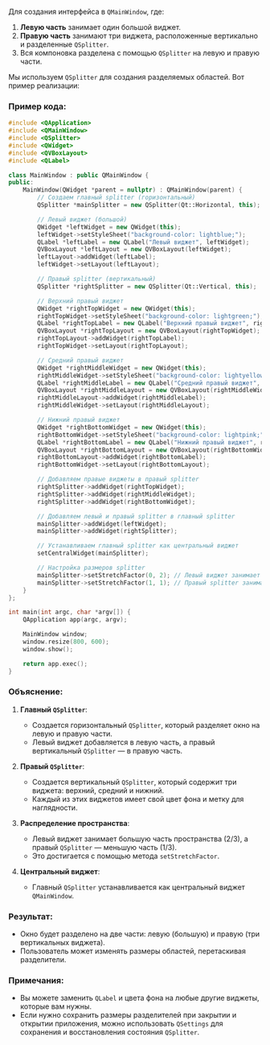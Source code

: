 Для создания интерфейса в `QMainWindow`, где:
1. **Левую часть** занимает один большой виджет.
2. **Правую часть** занимают три виджета, расположенные вертикально и разделенные `QSplitter`.
3. Вся компоновка разделена с помощью `QSplitter` на левую и правую части.

Мы используем `QSplitter` для создания разделяемых областей. Вот пример реализации:

### Пример кода:

```cpp
#include <QApplication>
#include <QMainWindow>
#include <QSplitter>
#include <QWidget>
#include <QVBoxLayout>
#include <QLabel>

class MainWindow : public QMainWindow {
public:
    MainWindow(QWidget *parent = nullptr) : QMainWindow(parent) {
        // Создаем главный splitter (горизонтальный)
        QSplitter *mainSplitter = new QSplitter(Qt::Horizontal, this);

        // Левый виджет (большой)
        QWidget *leftWidget = new QWidget(this);
        leftWidget->setStyleSheet("background-color: lightblue;");
        QLabel *leftLabel = new QLabel("Левый виджет", leftWidget);
        QVBoxLayout *leftLayout = new QVBoxLayout(leftWidget);
        leftLayout->addWidget(leftLabel);
        leftWidget->setLayout(leftLayout);

        // Правый splitter (вертикальный)
        QSplitter *rightSplitter = new QSplitter(Qt::Vertical, this);

        // Верхний правый виджет
        QWidget *rightTopWidget = new QWidget(this);
        rightTopWidget->setStyleSheet("background-color: lightgreen;");
        QLabel *rightTopLabel = new QLabel("Верхний правый виджет", rightTopWidget);
        QVBoxLayout *rightTopLayout = new QVBoxLayout(rightTopWidget);
        rightTopLayout->addWidget(rightTopLabel);
        rightTopWidget->setLayout(rightTopLayout);

        // Средний правый виджет
        QWidget *rightMiddleWidget = new QWidget(this);
        rightMiddleWidget->setStyleSheet("background-color: lightyellow;");
        QLabel *rightMiddleLabel = new QLabel("Средний правый виджет", rightMiddleWidget);
        QVBoxLayout *rightMiddleLayout = new QVBoxLayout(rightMiddleWidget);
        rightMiddleLayout->addWidget(rightMiddleLabel);
        rightMiddleWidget->setLayout(rightMiddleLayout);

        // Нижний правый виджет
        QWidget *rightBottomWidget = new QWidget(this);
        rightBottomWidget->setStyleSheet("background-color: lightpink;");
        QLabel *rightBottomLabel = new QLabel("Нижний правый виджет", rightBottomWidget);
        QVBoxLayout *rightBottomLayout = new QVBoxLayout(rightBottomWidget);
        rightBottomLayout->addWidget(rightBottomLabel);
        rightBottomWidget->setLayout(rightBottomLayout);

        // Добавляем правые виджеты в правый splitter
        rightSplitter->addWidget(rightTopWidget);
        rightSplitter->addWidget(rightMiddleWidget);
        rightSplitter->addWidget(rightBottomWidget);

        // Добавляем левый и правый splitter в главный splitter
        mainSplitter->addWidget(leftWidget);
        mainSplitter->addWidget(rightSplitter);

        // Устанавливаем главный splitter как центральный виджет
        setCentralWidget(mainSplitter);

        // Настройка размеров splitter
        mainSplitter->setStretchFactor(0, 2); // Левый виджет занимает 2/3 пространства
        mainSplitter->setStretchFactor(1, 1); // Правый splitter занимает 1/3 пространства
    }
};

int main(int argc, char *argv[]) {
    QApplication app(argc, argv);

    MainWindow window;
    window.resize(800, 600);
    window.show();

    return app.exec();
}
```

### Объяснение:
1. **Главный `QSplitter`**:
   - Создается горизонтальный `QSplitter`, который разделяет окно на левую и правую части.
   - Левый виджет добавляется в левую часть, а правый вертикальный `QSplitter` — в правую часть.

2. **Правый `QSplitter`**:
   - Создается вертикальный `QSplitter`, который содержит три виджета: верхний, средний и нижний.
   - Каждый из этих виджетов имеет свой цвет фона и метку для наглядности.

3. **Распределение пространства**:
   - Левый виджет занимает большую часть пространства (2/3), а правый `QSplitter` — меньшую часть (1/3).
   - Это достигается с помощью метода `setStretchFactor`.

4. **Центральный виджет**:
   - Главный `QSplitter` устанавливается как центральный виджет `QMainWindow`.

### Результат:
- Окно будет разделено на две части: левую (большую) и правую (три вертикальных виджета).
- Пользователь может изменять размеры областей, перетаскивая разделители.

### Примечания:
- Вы можете заменить `QLabel` и цвета фона на любые другие виджеты, которые вам нужны.
- Если нужно сохранить размеры разделителей при закрытии и открытии приложения, можно использовать `QSettings` для сохранения и восстановления состояния `QSplitter`.